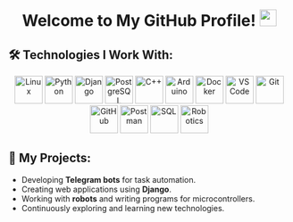 <h1 align="center">
  Welcome to My GitHub Profile! <img src="https://media.giphy.com/media/hvRJCLFzcasrR4ia7z/giphy.gif" width="30px"/>
</h1>  

## 🛠️ Technologies I Work With:
<p align="center">
  <img src="https://skillicons.dev/icons?i=linux" alt="Linux" width="50" />
  <img src="https://skillicons.dev/icons?i=python" alt="Python" width="50" />
  <img src="https://skillicons.dev/icons?i=django" alt="Django" width="50" />
  <img src="https://skillicons.dev/icons?i=postgres" alt="PostgreSQL" width="50" />
  <img src="https://skillicons.dev/icons?i=cpp" alt="C++" width="50" />
  <img src="https://skillicons.dev/icons?i=arduino" alt="Arduino" width="50" />
  <img src="https://skillicons.dev/icons?i=docker" alt="Docker" width="50" />
  <img src="https://skillicons.dev/icons?i=vscode" alt="VS Code" width="50" />
  <img src="https://skillicons.dev/icons?i=git" alt="Git" width="50" />
  <img src="https://skillicons.dev/icons?i=github" alt="GitHub" width="50" />
  <img src="https://skillicons.dev/icons?i=postman" alt="Postman" width="50" />
  <img src="https://skillicons.dev/icons?i=sql" alt="SQL" width="50" />
  <img src="https://skillicons.dev/icons?i=robotframework" alt="Robotics" width="50" />
</p>


## 🚀 My Projects:
- Developing **Telegram bots** for task automation.
- Creating web applications using **Django**.
- Working with **robots** and writing programs for microcontrollers.
- Continuously exploring and learning new technologies.




